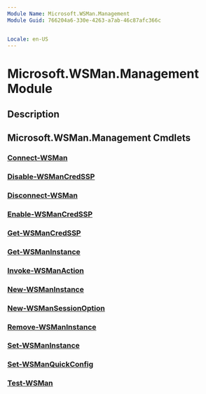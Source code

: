```yaml
---
Module Name: Microsoft.WSMan.Management
Module Guid: 766204a6-330e-4263-a7ab-46c87afc366c


Locale: en-US
---
```


# Microsoft.WSMan.Management Module
## Description


## Microsoft.WSMan.Management Cmdlets
### [Connect-WSMan](Connect-WSMan.md)


### [Disable-WSManCredSSP](Disable-WSManCredSSP.md)


### [Disconnect-WSMan](Disconnect-WSMan.md)


### [Enable-WSManCredSSP](Enable-WSManCredSSP.md)


### [Get-WSManCredSSP](Get-WSManCredSSP.md)


### [Get-WSManInstance](Get-WSManInstance.md)


### [Invoke-WSManAction](Invoke-WSManAction.md)


### [New-WSManInstance](New-WSManInstance.md)


### [New-WSManSessionOption](New-WSManSessionOption.md)


### [Remove-WSManInstance](Remove-WSManInstance.md)


### [Set-WSManInstance](Set-WSManInstance.md)


### [Set-WSManQuickConfig](Set-WSManQuickConfig.md)


### [Test-WSMan](Test-WSMan.md)


